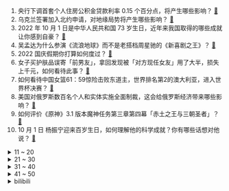 1. 央行下调首套个人住房公积金贷款利率 0.15 个百分点，将产生哪些影响？ [:link:](https://www.zhihu.com/question/557143703)
2. 乌克兰签署加入北约申请，对地缘局势将产生哪些影响？ [:link:](https://www.zhihu.com/question/557163361)
3. 2022 年 10 月 1 日是中华人民共和国 73 岁生日，近年来我国取得的哪些成就让你感到自豪？ [:link:](https://www.zhihu.com/question/556882527)
4. 吴孟达为什么参演《流浪地球》而不是老搭档周星驰的《新喜剧之王》？ [:link:](https://www.zhihu.com/question/311959965)
5. 2022 国庆假期你打算如何度过？ [:link:](https://www.zhihu.com/question/555482213)
6. 女子买护肤品误寄「前男友」，拿回发现被「对方现任女友」用了大半，损失上千元，如何看待此事？ [:link:](https://www.zhihu.com/question/555999057)
7. 如何看待中国女篮61：59惊险击败东道主，世界排名第2的澳大利亚，进入世界杯决赛？ [:link:](https://www.zhihu.com/question/557113182)
8. 美国对俄罗斯数百名个人和实体实施全面制裁，这会给俄罗斯经济带来哪些影响？ [:link:](https://www.zhihu.com/question/557182145)
9. 如何评价《原神》3.1 版本魔神任务第三章第四幕「赤土之王与三朝圣者」？ [:link:](https://www.zhihu.com/question/555929415)
10. 10 月 1 日 杨振宁迎来百岁生日，如何理解他的科学成就？你有哪些话想对他说？ [:link:](https://www.zhihu.com/question/555617207)
<details>
<summary>11 ~ 20</summary>

11. 普京指责盎格鲁-撒克逊人破坏「北溪」天然气管道，此言有何根据？透露了哪些信息？ [:link:](https://www.zhihu.com/question/557151436)
12. 联合国安理会就反对乌东四地公投的决议草案投票，未获通过，如何看待这一结果？可能产生哪些影响？ [:link:](https://www.zhihu.com/question/557182499)
13. 欧洲人尤其是德国人怎么看待北溪天然气管道被炸？ [:link:](https://www.zhihu.com/question/556015016)
14. 为什么《英雄联盟》职业比赛中 40 分钟的大后期辅助才只有两件套？真的这么穷吗？ [:link:](https://www.zhihu.com/question/550236971)
15. 俄宣称掌握西方参与破坏「北溪」管道的证据，「西方正竭力掩盖其真正的组织者和实施者」，对此如何评价？ [:link:](https://www.zhihu.com/question/557087473)
16. 一个能量很高的人（包括正能量和负能量）对周围的能量场的影响会有多大？ [:link:](https://www.zhihu.com/question/356707645)
17. 教资该怎么准备？ [:link:](https://www.zhihu.com/question/539026775)
18. 有哪些适合大学男生的服装品牌？ [:link:](https://www.zhihu.com/question/282681681)
19. 新能源时代，很多人认为新势力将顶替传统豪华车品牌，事实真的是这样吗？ [:link:](https://www.zhihu.com/question/550524331)
20. 有哪些惊艳你的诗词？ [:link:](https://www.zhihu.com/question/556729679)
</details>
<details>
<summary>21 ~ 30</summary>

21. 有什么舒适好看的单人沙发既可以舒适又可以增加颜值呢？ [:link:](https://www.zhihu.com/question/27657202)
22. 科学家首次在人类血栓中发现微塑料，这意味着什么？这一发现有哪些科学意义？ [:link:](https://www.zhihu.com/question/556869839)
23. 什么是数据治理？ [:link:](https://www.zhihu.com/question/458720249)
24. 如何看待挪威将派军队保护本国油气设施？挪威油气平台附近空域近来有多架无人机飞行，哪些信息值得关注？ [:link:](https://www.zhihu.com/question/556526318)
25. 23 城首套房贷利率可破 4.1 %，媒体报道部分城市房贷利率或降至 3.6 %，这将对楼市影响几何？ [:link:](https://www.zhihu.com/question/556926218)
26. 钱学森放在现在是什么水准？ [:link:](https://www.zhihu.com/question/304945778)
27. 波兰外长表示「若俄方在乌部署核武器，北约将出兵乌克兰」，公投入俄的四地是否包括在内？透露了哪些信息？ [:link:](https://www.zhihu.com/question/557129616)
28. 不小心把朋友玩了几百个小时的塞尔达存档覆盖了，怎么办？ [:link:](https://www.zhihu.com/question/555975233)
29. 美隐形驱逐舰「朱姆沃尔特」首次进驻日本，将对东亚地区产生哪些影响？如何看待横须贺军事基地的战略意义？ [:link:](https://www.zhihu.com/question/556381219)
30. 女子看直播花百万买翡翠原石，想退货遭店家拒绝。此类情况消费者如何维权？平台需要担责吗？ [:link:](https://www.zhihu.com/question/555851790)
</details>
<details>
<summary>31 ~ 40</summary>

31. 为什么日本动漫如果把鼻孔、牙齿、嘴唇画全了就会很诡异、很难看？ [:link:](https://www.zhihu.com/question/28489148)
32. 苹果或取消 10 月发布会，新款 iPad、MacBook Pro 将直接开卖，对此你有哪些期待？ [:link:](https://www.zhihu.com/question/555586252)
33. C919 大型客机研制成功，获得型号合格证，这将会为中国航空带来哪些影响？ [:link:](https://www.zhihu.com/question/557031167)
34. 《火影忍者》秽土斑的查克拉几乎无限，为什么一定选择复活？ [:link:](https://www.zhihu.com/question/553839346)
35. 如果你是《赛博朋克：边缘行者》大卫·马丁内斯，在夜之城你将如何选择？ [:link:](https://www.zhihu.com/question/555114793)
36. 财政部发文称，对居民出售自有住房并 1 年内购房的， 售房已缴个税予以退税优惠，将带来哪些影响？ [:link:](https://www.zhihu.com/question/556970736)
37. 如何评价《一年一度喜剧大赛》第二季第二期？ [:link:](https://www.zhihu.com/question/557080086)
38. 如何评价新能源汽车的换电模式？以及如何看待其未来的发展前景？ [:link:](https://www.zhihu.com/question/411769140)
39. 一个人真的会无聊吗？ [:link:](https://www.zhihu.com/question/556775176)
40. 吉利汽车收购阿斯顿马丁 7.60% 股份，会为双方带来什么？「收购狂魔」吉利商业版图有多大？ [:link:](https://www.zhihu.com/question/556948477)
</details>
<details>
<summary>41 ~ 50</summary>

41. 为什么都有咖啡因，但咖啡提神特别快，茶相对却没那么明显？ [:link:](https://www.zhihu.com/question/546951667)
42. 直播电商发展了这么多年，有什么新的变化？未来前景如何？ [:link:](https://www.zhihu.com/question/556666289)
43. 考研有什么不为人知但很重要的真相？ [:link:](https://www.zhihu.com/question/549671935)
44. 拜登表示美国将永远不会承认俄罗斯「占据乌克兰领土」的行为，事件后续或将如何发展？ [:link:](https://www.zhihu.com/question/556854337)
45. 为什么有些人喝咖啡能提神，有些人依旧犯困？ [:link:](https://www.zhihu.com/question/21802895)
46. 保时捷以每股 82.5 欧元上市，为德国 25 年来最大 IPO，市值超奔驰和宝马，哪些信息值得关注？ [:link:](https://www.zhihu.com/question/556706402)
47. 道歉就一定要原谅吗？ [:link:](https://www.zhihu.com/question/556959196)
48. 考公是所有人的人生最优选择吗？ [:link:](https://www.zhihu.com/question/546231962)
49. 如何评价《原神》3.1版本新活动《归风佳酿节》？ [:link:](https://www.zhihu.com/question/555888370)
50. 如何评价综艺《披荆斩棘》第七期（下）？ [:link:](https://www.zhihu.com/question/556853386)
</details><details>
<summary>bilibili</summary>

1. 这一天，终于来了… [:link:](//www.bilibili.com/video/BV1h24y1R7rx)
2. 《叶问5：超英黄昏》"我才是最强超级英雄" [:link:](//www.bilibili.com/video/BV1X14y1h7tf)
3. 天堂制片公司出品短片《老杜》，我又相信爱情了 [:link:](//www.bilibili.com/video/BV1be4y1r7sR)
4. 孟 德 瞬 息 全 宇 宙 [:link:](//www.bilibili.com/video/BV1CG411J7MG)
5. 邪不压正，江湖再见！ [:link:](//www.bilibili.com/video/BV1Yt4y1w7yM)
6. 这个杀手有点蠢 [:link:](//www.bilibili.com/video/BV1c24y1d7Ap)
7. 【亮记生物鉴定】网络热传生物鉴定43 [:link:](//www.bilibili.com/video/BV1p14y1a7Cs)
8. 【Stray Kids】B站的小伙伴们SKZ来啦！请多多期待我们的新内容吧！ [:link:](//www.bilibili.com/video/BV1e14y1a7zF)
9. 第一次上大学，请问这种情况正常吗？ [:link:](//www.bilibili.com/video/BV1cW4y1e7LJ)
10. 这次我真的我破防了，也许这就是缘份吧 [:link:](//www.bilibili.com/video/BV1UD4y117hB)
<details>
<summary>11 ~ 20</summary>

11. “比赛第一 友谊第二” [:link:](//www.bilibili.com/video/BV1Le4y1H7T1)
12. 如何用自己发明让别人发财？【小约翰】 [:link:](//www.bilibili.com/video/BV1aV4y1N71f)
13. 听说你们想看我穿这条破渔网篓篓？ [:link:](//www.bilibili.com/video/BV1H841147iG)
14. 自制健身房车 [:link:](//www.bilibili.com/video/BV1TG4y1W7iS)
15. 会魔法的这件事终究是瞒不住了！ 这是你没见过的城市！ [:link:](//www.bilibili.com/video/BV1td4y1q7Zi)
16. 百炼钢做成了绕指柔！总书记嘱托“手撕钢”技术勇攀高峰 [:link:](//www.bilibili.com/video/BV13B4y1778D)
17. 这是啥片？这是我老婆的照片！【阅片无数Ⅱ 62】 [:link:](//www.bilibili.com/video/BV1bW4y1Y79c)
18. 【传染病系列03】血疫埃博拉，可以融化器官的瘟疫，敬畏自然爱护地球！ [:link:](//www.bilibili.com/video/BV1XR4y1R7AU)
19. 高铁进站后没上去车怎么办？铁路负责你到底！听乘务员给你讲得明明白白！ [:link:](//www.bilibili.com/video/BV1V8411t7Cv)
20. 咕噜咕噜滚下山！！！ [:link:](//www.bilibili.com/video/BV1WV4y1T74E)
</details>
<details>
<summary>21 ~ 30</summary>

21. 他战胜了日寇和天灾，却输给了营销号的嘲讽 [:link:](//www.bilibili.com/video/BV1Re4y167Dh)
22. 深度|| 佛祖对最难关卡的解题思路，黑手套们活不明白的悲哀结局 [:link:](//www.bilibili.com/video/BV1re4y1b7sV)
23. 【水果猎人】鉴定网络胡说八道之“婆罗洲橡胶果” [:link:](//www.bilibili.com/video/BV1J14y1a7BL)
24. 内涵不断，火力全开！漠叔彻底放开干了 [:link:](//www.bilibili.com/video/BV1BN4y1P7SY)
25. 【纯享版】还有法律~~~~~~~~~~mua！ [:link:](//www.bilibili.com/video/BV1eT411N7Wy)
26. 我们就像上个礼拜一样从网上买了一些玩具... [:link:](//www.bilibili.com/video/BV1aB4y1J7nK)
27. 《原神》提瓦特冒险纪念视频：旅行二周年手札 [:link:](//www.bilibili.com/video/BV1gG4y1x7QJ)
28. 排队两小时才能吃到的鸡！老板自信到邀请我们来踢馆！【怎么这么值ep51-石小路烧鸡公】 [:link:](//www.bilibili.com/video/BV16e4y1b7R9)
29. 【原神】3.1须弥大世界任务解谜合集（持续更新中） [:link:](//www.bilibili.com/video/BV1T841147Uw)
30. 国家送给我们的6个神器，你全知道吗？ [:link:](//www.bilibili.com/video/BV1114y1h7Qc)
</details>
<details>
<summary>31 ~ 40</summary>

31. 我 是 一 只 吃 情 绪 的 生 物 [:link:](//www.bilibili.com/video/BV1wT411M7aF)
32. 原来猫猫也有强迫症！ [:link:](//www.bilibili.com/video/BV1F24y1R7jk)
33. 有修养的人如何表达愤怒 [:link:](//www.bilibili.com/video/BV1YB4y1J74t)
34. 我被800W粉丝博主抄袭了？ [:link:](//www.bilibili.com/video/BV1FP411n7ze)
35. G2：入围赛还得我教你打！ [:link:](//www.bilibili.com/video/BV1FT411M7KT)
36. 关于我买空笔芯被当成傻子围观这件事 [:link:](//www.bilibili.com/video/BV17g411e7Es)
37. 一生要强的牛排 [:link:](//www.bilibili.com/video/BV1Me4y1b7Cq)
38. 只需5步的中式面点，有多难做！ [:link:](//www.bilibili.com/video/BV1e24y1R7mB)
39. 一根断开的圆木，用榫卯结构无缝衔接 [:link:](//www.bilibili.com/video/BV1Tg411e7uL)
40. 每天一遍，水泥封心...... [:link:](//www.bilibili.com/video/BV1CD4y1C72v)
</details>
<details>
<summary>41 ~ 50</summary>

41. 【原人】无派蒙获得柯莱 第二位伙伴！ [:link:](//www.bilibili.com/video/BV1KG4y1W79v)
42. 来自五常的压迫感（原神填词）二周年纪念版 [:link:](//www.bilibili.com/video/BV1Eg411e7WU)
43. 被这个学考古的UP主笑死 [:link:](//www.bilibili.com/video/BV1AD4y117qh)
44. 日本人：很熟悉但听不懂  中国人：不熟悉但听得懂  红楼梦第一回林黛玉进贾府生草日语谐音梗 [:link:](//www.bilibili.com/video/BV1he411T7po)
45. 教室装扶手电梯了 十分方便！！！ [:link:](//www.bilibili.com/video/BV1PP411n7Pd)
46. “这社死来的太突然了❶❻” [:link:](//www.bilibili.com/video/BV1FT411M78C)
47. 打球最怕这种一抽一抽的 节奏太好了[泪]反正我十四岁的时候绝对打不过他 太强了 [:link:](//www.bilibili.com/video/BV1re4y1H7pV)
48. 在比云彩还要高几千米的地方，我们看到了一片绝美花园 [:link:](//www.bilibili.com/video/BV17P411E7Jy)
49. 关于玉米，那些不得不说的事 [:link:](//www.bilibili.com/video/BV12P411n7FF)
50. 门庭深冷 来者需诚 [:link:](//www.bilibili.com/video/BV1ad4y1z7q4)
</details>
<details>
<summary>51 ~ 60</summary>

51. 你行不行啊细狗是什么梗【梗指南】 [:link:](//www.bilibili.com/video/BV1Le4y1H7Xp)
52. 成本10块，但特费米饭。 [:link:](//www.bilibili.com/video/BV1Md4y1u796)
53. 【同桌】“别影响我，我要学习了！” [:link:](//www.bilibili.com/video/BV1rV4y1T7VR)
54. 为何大家拍员工照的时候都要抱臂 [:link:](//www.bilibili.com/video/BV1Ne4y1B7iv)
55. 《 我 和 张 翰 恋 爱 了 》 [:link:](//www.bilibili.com/video/BV1ge4y1H7Y9)
56. 我以为只有一位袁隆平，而这位教授却捐出8208万，不给孩子留一分钱 [:link:](//www.bilibili.com/video/BV1M84114761)
57. 卧槽她好像有那个台词牛逼症！内娱独一份的灵气！她的声音真就绝了！ [:link:](//www.bilibili.com/video/BV1kN4y1K7U6)
58. 周深演唱中国动画百年纪念曲《美美》，100年·恰少年！ [:link:](//www.bilibili.com/video/BV1Vd4y1q7x6)
59. 国家队又开挂了！来自东方的审美碾压，结尾直接封神！ [:link:](//www.bilibili.com/video/BV1iN4y1K79k)
60. 我们结婚了！！！找到老婆了！！！ [:link:](//www.bilibili.com/video/BV1Hg411e7P3)
</details>
<details>
<summary>61 ~ 70</summary>

61. 从美院毕业的人都在干什么 [:link:](//www.bilibili.com/video/BV1T14y187BN)
62. 世上竟有这样的云？15000份稿件中选出的云彩大合集，送给放假的你！ [:link:](//www.bilibili.com/video/BV1r841147Sp)
63. 【经典猛男】迈克尔杰克逊，但是猛男Beat It！ [:link:](//www.bilibili.com/video/BV1ue4y1H7ay)
64. 猛男阵亡，仅需三秒！！！ [:link:](//www.bilibili.com/video/BV1vG411g7EE)
65. 在挪威山里吃365元的海鲜自助餐 超乎想象 [:link:](//www.bilibili.com/video/BV1dG411g7cU)
66. 【神里绫华生贺读信】请再一次，和我相约月下吧！ [:link:](//www.bilibili.com/video/BV1UW4y1v7r2)
67. 电脑桌面闹鲲了怎么办…… [:link:](//www.bilibili.com/video/BV1CN4y1K7dy)
68. 【原神】圣金虫全收集路线！（赛诺突破材料） [:link:](//www.bilibili.com/video/BV1Re4y1n76S)
69. 笑死！！真.别敷衍观众了！这种程度的变装才叫“惊艳” [:link:](//www.bilibili.com/video/BV1Ve4y1H7TX)
70. 哼哈二将细狗都给我自律起来！ [:link:](//www.bilibili.com/video/BV1TP411n7Dq)
</details>
<details>
<summary>71 ~ 80</summary>

71. 当代年轻人现状 [:link:](//www.bilibili.com/video/BV1x8411472M)
72. papi酱的日常——办公室烂梗大赛！（节前轻松一下！大家国庆愉快！ [:link:](//www.bilibili.com/video/BV1jT411K79V)
73. 尝试一些花里胡哨的透视 [:link:](//www.bilibili.com/video/BV1fG4y1s7ss)
74. 猪 突 猛 进 [:link:](//www.bilibili.com/video/BV1YB4y1J724)
75. 章鱼博士成为究极蜘蛛侠，当街枪毙罪犯，以暴制暴，又强又狠又帅我可太喜欢了 [:link:](//www.bilibili.com/video/BV1fG411g71t)
76. 正所谓“一天不听是浑身难受 听了以后是难受一天” [:link:](//www.bilibili.com/video/BV15G411J7nV)
77. 伤心，手里的奶酪棒瞬间不香了…… [:link:](//www.bilibili.com/video/BV1V8411b7sY)
78. “X”暗示太多了： [:link:](//www.bilibili.com/video/BV1LG4y1x719)
79. 【暗の入驻】大家好！我是演员青柳尊哉！请多多关照！ [:link:](//www.bilibili.com/video/BV1dP411J7zM)
80. 职场让我玩明白了！ [:link:](//www.bilibili.com/video/BV19D4y1176Q)
</details>
<details>
<summary>81 ~ 90</summary>

81. 邻 居 小 桀 ｜BK短纪录片 [:link:](//www.bilibili.com/video/BV1bd4y1q7wH)
82. 【糖叔】真实改编，昔日抗日英雄，惨遭人当众欺凌《勋章》 [:link:](//www.bilibili.com/video/BV19e411K7nt)
83. 延吉一辈子来一次怎么够？3天带你吃拍逛一个不落❗ [:link:](//www.bilibili.com/video/BV1Xd4y1M7Pz)
84. 那个我很少会玩，但却从未卸载过的游戏。再见啦～ [:link:](//www.bilibili.com/video/BV1pV4y1N7zF)
85. 【莓用良品】智能跑椅 坐以待币 [:link:](//www.bilibili.com/video/BV1a14y1h7Ap)
86. 别让IKUN界变成你最讨厌的样子 [:link:](//www.bilibili.com/video/BV18e4y1b7Ep)
87. 怎么会有这么心大的猫啊！！！ [:link:](//www.bilibili.com/video/BV19t4y1w7LS)
88. 什么叫皮薄馅大啊！ [:link:](//www.bilibili.com/video/BV1Pt4y1A7TU)
89. 害，小场面 [:link:](//www.bilibili.com/video/BV1i24y1R7nH)
90. 打牌王精神续作！我必须立刻鉴赏今年最值得看的打牌动画【水无月菌】 [:link:](//www.bilibili.com/video/BV1sG4y1x7o4)
</details>
<details>
<summary>91 ~ 100</summary>

91. 我做up接到什么离谱的广告 [:link:](//www.bilibili.com/video/BV1bd4y1z7Ds)
92. 《当周末的作业一字没碰时》 [:link:](//www.bilibili.com/video/BV1tt4y1w7Ss)
93. 广东顺德.牛展   厨子探店¥221 [:link:](//www.bilibili.com/video/BV16t4y1w7Vb)
94. 呜呜呜为什么跑不要跑呜呜呜 [:link:](//www.bilibili.com/video/BV1be4y1B7og)
95. 官宣！我要结婚了！！！ [:link:](//www.bilibili.com/video/BV1t24y1R771)
96. 东北的烧烤，究竟会有多好吃呢？~ [:link:](//www.bilibili.com/video/BV1xe4y1H7fX)
97. 耗时5天，熬了3个通宵，我给老虎戴上了狮子的帽子，这是老虎醒狮酥 [:link:](//www.bilibili.com/video/BV13V4y1T7Zj)
98. 英国女婿跟中国岳母说中文… 菜市场买菜讲价笑不活了 [:link:](//www.bilibili.com/video/BV1ae411K7k8)
99. 罗老师谈《忏悔录》：很少能读到这么恶心的书 [:link:](//www.bilibili.com/video/BV1jg411e7id)
100. 再也不用花钱去学习技能了，国家都免费开放了 [:link:](//www.bilibili.com/video/BV1L841147Lu)
</details></details>
